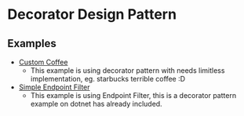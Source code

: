 ﻿# Decorator Design Pattern

## Examples
- [Custom Coffee](Endpoints/CoffeeEndpoint.cs)
  - This example is using decorator pattern with needs limitless implementation, eg. starbucks terrible coffee :D
- [Simple Endpoint Filter](Endpoints/SimpleEndpoint.cs)
  - This example is using Endpoint Filter, this is a decorator pattern example on dotnet has already included.